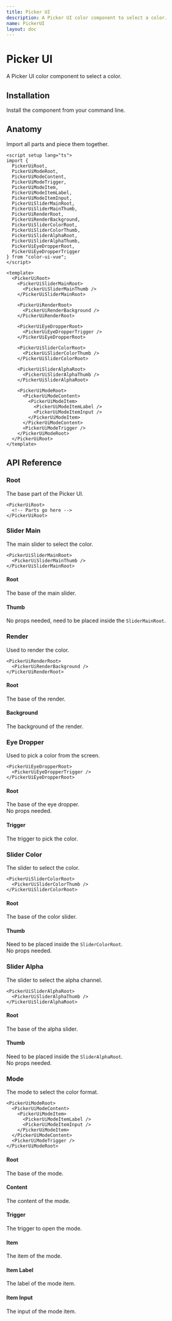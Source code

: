 ```yaml
---
title: Picker UI
description: A Picker UI color component to select a color.
name: PickerUI
layout: doc
---
```


# Picker UI

<Description>
A Picker UI color component to select a color.
</Description>

<DemoHeroPreview value="PickerUi" />

<DemoCodePreview value="PickerUi" />

## Installation

Install the component from your command line.

<InstallationTabs value="color-ui-vue" />

## Anatomy

Import all parts and piece them together.

```vue
<script setup lang="ts">
import {
  PickerUiRoot,
  PickerUiModeRoot,
  PickerUiModeContent,
  PickerUiModeTrigger,
  PickerUiModeItem,
  PickerUiModeItemLabel,
  PickerUiModeItemInput,
  PickerUiSliderMainRoot,
  PickerUiSliderMainThumb,
  PickerUiRenderRoot,
  PickerUiRenderBackground,
  PickerUiSliderColorRoot,
  PickerUiSliderColorThumb,
  PickerUiSliderAlphaRoot,
  PickerUiSliderAlphaThumb,
  PickerUiEyeDropperRoot,
  PickerUiEyeDropperTrigger
} from "color-ui-vue";
</script>

<template>
  <PickerUiRoot>
    <PickerUiSliderMainRoot>
      <PickerUiSliderMainThumb />
    </PickerUiSliderMainRoot>

    <PickerUiRenderRoot>
      <PickerUiRenderBackground />
    </PickerUiRenderRoot>

    <PickerUiEyeDropperRoot>
      <PickerUiEyeDropperTrigger />
    </PickerUiEyeDropperRoot>

    <PickerUiSliderColorRoot>
      <PickerUiSliderColorThumb />
    </PickerUiSliderColorRoot>

    <PickerUiSliderAlphaRoot>
      <PickerUiSliderAlphaThumb />
    </PickerUiSliderAlphaRoot>

    <PickerUiModeRoot>
      <PickerUiModeContent>
        <PickerUiModeItem>
          <PickerUiModeItemLabel />
          <PickerUiModeItemInput />
        </PickerUiModeItem>
      </PickerUiModeContent>
      <PickerUiModeTrigger />
    </PickerUiModeRoot>
  </PickerUiRoot>
</template>
```

## API Reference

### Root

The base part of the Picker UI.

```vue
<PickerUiRoot>
  <!-- Parts go here -->
</PickerUiRoot>
```

<!-- @include: ../meta/PickerUiRoot.md -->

### Slider Main

The main slider to select the color.

```vue
<PickerUiSliderMainRoot>
  <PickerUiSliderMainThumb />
</PickerUiSliderMainRoot>
```

#### Root

The base of the main slider.

<!-- @include: ../meta/SliderMainRoot.md -->

#### Thumb

No props needed, need to be placed inside the `SliderMainRoot`.

### Render

Used to render the color.

```vue
<PickerUiRenderRoot>
  <PickerUiRenderBackground />
</PickerUiRenderRoot>
```

#### Root

The base of the render.

<!-- @include: ../meta/RenderRoot.md -->

#### Background

The background of the render.

<!-- @include: ../meta/RenderBackground.md -->

### Eye Dropper

Used to pick a color from the screen.

```vue
<PickerUiEyeDropperRoot>
  <PickerUiEyeDropperTrigger />
</PickerUiEyeDropperRoot>
```

#### Root

The base of the eye dropper.
<br>No props needed.

#### Trigger

The trigger to pick the color.

<!-- @include: ../meta/EyeDropperTrigger.md -->

### Slider Color

The slider to select the color.

```vue
<PickerUiSliderColorRoot>
  <PickerUiSliderColorThumb />
</PickerUiSliderColorRoot>
```

#### Root

The base of the color slider.

<!-- @include: ../meta/SliderColorRoot.md -->

#### Thumb

Need to be placed inside the `SliderColorRoot`.
<br>No props needed.

### Slider Alpha

The slider to select the alpha channel.

```vue
<PickerUiSliderAlphaRoot>
  <PickerUiSliderAlphaThumb />
</PickerUiSliderAlphaRoot>
```

#### Root

The base of the alpha slider.

<!-- @include: ../meta/SliderAlphaRoot.md -->

#### Thumb

Need to be placed inside the `SliderAlphaRoot`.
<br>No props needed.

### Mode

The mode to select the color format.

```vue
<PickerUiModeRoot>
  <PickerUiModeContent>
    <PickerUiModeItem>
      <PickerUiModeItemLabel />
      <PickerUiModeItemInput />
    </PickerUiModeItem>
  </PickerUiModeContent>
  <PickerUiModeTrigger />
</PickerUiModeRoot>
```

#### Root

The base of the mode.

<!-- @include: ../meta/ModeRoot.md -->

#### Content

The content of the mode.

<!-- @include: ../meta/ModeContent.md -->

#### Trigger

The trigger to open the mode.

<!-- @include: ../meta/ModeTrigger.md -->

#### Item

The item of the mode.

<!-- @include: ../meta/ModeItem.md -->

#### Item Label

The label of the mode item.

<!-- @include: ../meta/ModeItemLabel.md -->

#### Item Input

The input of the mode item.

<!-- @include: ../meta/ModeItemInput.md -->
